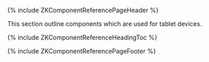 {% include ZKComponentReferencePageHeader %}

This section outline components which are used for tablet devices.

{% include ZKComponentReferenceHeadingToc %}

{% include ZKComponentReferencePageFooter %}
